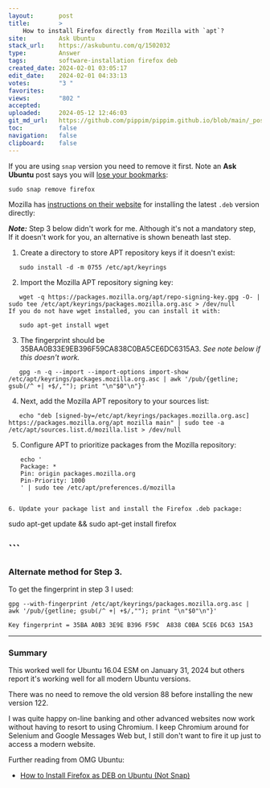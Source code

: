 ```yaml
---
layout:       post
title:        >
    How to install Firefox directly from Mozilla with `apt`?
site:         Ask Ubuntu
stack_url:    https://askubuntu.com/q/1502032
type:         Answer
tags:         software-installation firefox deb
created_date: 2024-02-01 03:05:17
edit_date:    2024-02-01 04:33:13
votes:        "3 "
favorites:    
views:        "802 "
accepted:     
uploaded:     2024-05-12 12:46:03
git_md_url:   https://github.com/pippim/pippim.github.io/blob/main/_posts/2024/2024-02-01-How-to-install-Firefox-directly-from-Mozilla-with-_apt__.md
toc:          false
navigation:   false
clipboard:    false
---
```


If you are using `snap` version you need to remove it first. Note an **Ask Ubuntu** post says you will [lose your bookmarks](https://askubuntu.com/a/1404401/307523):

``` 
sudo snap remove firefox
```

Mozilla has [instructions on their website][1] for installing the latest `.deb` version directly:

***Note:*** Step 3 below didn't work for me. Although it's not a mandatory step, If it doesn't work for you, an alternative is shown beneath last step.

1. Create a directory to store APT repository keys if it doesn't exist:

``` 
   sudo install -d -m 0755 /etc/apt/keyrings
```

2. Import the Mozilla APT repository signing key:

``` 
   wget -q https://packages.mozilla.org/apt/repo-signing-key.gpg -O- | sudo tee /etc/apt/keyrings/packages.mozilla.org.asc > /dev/null
If you do not have wget installed, you can install it with: 

   sudo apt-get install wget
```

3. The fingerprint should be 35BAA0B33E9EB396F59CA838C0BA5CE6DC6315A3. *See note below if this doesn't work.*

``` 
   gpg -n -q --import --import-options import-show /etc/apt/keyrings/packages.mozilla.org.asc | awk '/pub/{getline; gsub(/^ +| +$/,""); print "\n"$0"\n"}'
```

4. Next, add the Mozilla APT repository to your sources list:

``` 
   echo "deb [signed-by=/etc/apt/keyrings/packages.mozilla.org.asc] https://packages.mozilla.org/apt mozilla main" | sudo tee -a /etc/apt/sources.list.d/mozilla.list > /dev/null
```

5. Configure APT to prioritize packages from the Mozilla repository:

    ``` 
    echo '
    Package: *
    Pin: origin packages.mozilla.org
    Pin-Priority: 1000
    ' | sudo tee /etc/apt/preferences.d/mozilla
``` 
```
```
6. Update your package list and install the Firefox .deb package:

``` 
   sudo apt-get update && sudo apt-get install firefox
## ```



### Alternate method for Step 3.

To get the fingerprint in step 3 I used:

```shell
gpg --with-fingerprint /etc/apt/keyrings/packages.mozilla.org.asc | awk '/pub/{getline; gsub(/^ +| +$/,""); print "\n"$0"\n"}'

Key fingerprint = 35BA A0B3 3E9E B396 F59C  A838 C0BA 5CE6 DC63 15A3
```

---

### Summary

This worked well for Ubuntu 16.04 ESM on January 31, 2024 but others report it's working well for all modern Ubuntu versions.

There was no need to remove the old version 88 before installing the new version 122.

I was quite happy on-line banking and other advanced websites now work without having to resort to using Chromium. I keep Chromium around for Selenium and Google Messages Web but, I still don't want to fire it up just to access a modern website.

Further reading from OMG Ubuntu:

 - [How to Install Firefox as DEB on Ubuntu (Not Snap)](https://www.omgubuntu.co.uk/2022/04/how-to-install-firefox-deb-apt-ubuntu-22-04)

  [1]: https://support.mozilla.org/en-US/kb/install-firefox-linux#w_install-firefox-deb-package-for-debian-based-distributions
